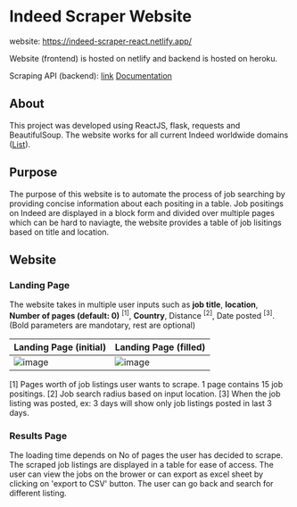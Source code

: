 # Indeed Scraper Website

website: https://indeed-scraper-react.netlify.app/
 
Website (frontend) is hosted on netlify and backend is hosted on heroku.

Scraping API (backend):  [link](https://indeed-scraper-react.herokuapp.com/api/scrape)   [Documentation](https://github.com/vasup86/indeed-scraper-backend)

## About
This project was developed using ReactJS, flask, requests and BeautifulSoup. The website works for all current Indeed worldwide domains ([List](https://www.indeed.com/worldwide)). 

## Purpose
The purpose of this website is to automate the process of job searching by providing concise information about each positing in a table. Job positings on Indeed are displayed in a block form and divided over multiple pages which can be hard to naviagte, the website provides a table of job lisitings based on title and location. 

## Website
### Landing Page
The website takes in multiple user inputs such as **job title**, **location**, **Number of pages (default: 0)** <sup>[1]</sup>, **Country**, Distance <sup>[2]</sup>, Date posted <sup>[3]</sup>. (Bold parameters are mandotary, rest are optional)

| Landing Page (initial)  | Landing Page (filled) |
| ------------- | ------------- |
| ![image](https://user-images.githubusercontent.com/83378929/175831169-42f92bf6-995e-42f8-900e-5bb198cc9f4c.png)  | ![image](https://user-images.githubusercontent.com/83378929/175831153-0d660e9a-560f-4a4b-8134-afccc4794c06.png)  |




[1] Pages worth of job listings user wants to scrape. 1 page contains 15 job positings. 
[2] Job search radius based on input location.
[3] When the job listing was posted, ex: 3 days will show only job listings posted in last 3 days. 
### Results Page
The loading time depends on No of pages the user has decided to scrape. 
The scraped job listings are displayed in a table for ease of access. The user can view the jobs on the brower or can export as excel sheet by clicking on 'export to CSV' button. The user can go back and search for different listing.
